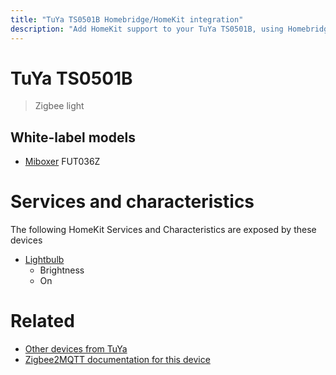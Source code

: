 ```yaml
---
title: "TuYa TS0501B Homebridge/HomeKit integration"
description: "Add HomeKit support to your TuYa TS0501B, using Homebridge, Zigbee2MQTT and homebridge-z2m."
---
```

<!---
This file has been GENERATED using src/docgen/docgen.ts
DO NOT EDIT THIS FILE MANUALLY!
-->
# TuYa TS0501B
> Zigbee light


## White-label models
* [Miboxer](../index.md#miboxer) FUT036Z

# Services and characteristics
The following HomeKit Services and Characteristics are exposed by
these devices

* [Lightbulb](../../light.md)
  * Brightness
  * On


# Related
* [Other devices from TuYa](../index.md#tuya)
* [Zigbee2MQTT documentation for this device](https://www.zigbee2mqtt.io/devices/TS0501B.html)